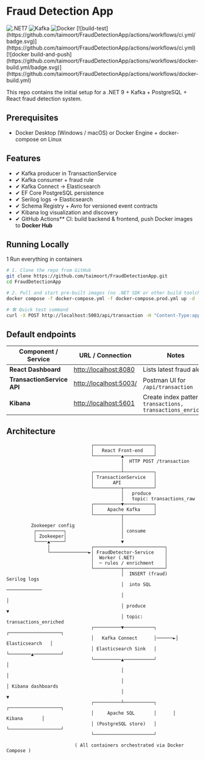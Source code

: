 # Fraud Detection App

<img alt=".NET7" src="https://img.shields.io/badge/.NET-7.0-green"/>
<img alt="Kafka" src="https://img.shields.io/badge/Kafka-3.3-blue"/> 
<img alt="Docker" src="https://img.shields.io/badge/Docker-ready-lightblue"/> 
[![build-test](https://github.com/taimoort/FraudDetectionApp/actions/workflows/ci.yml/badge.svg)](https://github.com/taimoort/FraudDetectionApp/actions/workflows/ci.yml)
[![docker build-and-push](https://github.com/taimoort/FraudDetectionApp/actions/workflows/docker-build.yml/badge.svg)](https://github.com/taimoort/FraudDetectionApp/actions/workflows/docker-build.yml)

This repo contains the initial setup for a .NET 9 + Kafka + PostgreSQL + React fraud detection system.

## Prerequisites

- Docker Desktop (Windows / macOS) or Docker Engine + docker-compose on Linux 

## Features

- ✔ Kafka producer in TransactionService
- ✔ Kafka consumer + fraud rule
- ✔ Kafka Connect → Elasticsearch
- ✔ EF Core PostgreSQL persistence
- ✔ Serilog logs → Elasticsearch
- ✔ Schema Registry + Avro for versioned event contracts
- ✔ Kibana log visualization and discovery
- ✔ GitHub Actions** CI: build backend & frontend, push Docker images to **Docker Hub**

## Running Locally

1  Run everything in containers

   ```bash
   # 1. Clone the repo from GitHub
   git clone https://github.com/taimoort/FraudDetectionApp.git
   cd FraudDetectionApp

   # 2. Pull and start pre-built images (no .NET SDK or other build toolchain required)
   docker compose -f docker-compose.yml -f docker-compose.prod.yml up -d --build

   # 🛠 Quick test command
   curl -X POST http://localhost:5003/api/transaction -H "Content-Type:application/json" -d '{ "transactionId":"a1b2c3d4-e5f6-1234-abcd-1234567890ab","amount":15000,"timestamp":"2025-06-18T17:07:00Z"}' 
   ``` 
## Default endpoints

| Component / Service           | URL / Connection                                   | Notes                                                     |
|-------------------------------|----------------------------------------------------|-----------------------------------------------------------|
| **React Dashboard**           | <http://localhost:8080>                            | Lists latest fraud alerts                                 |
| **TransactionService API**    | <http://localhost:5003/>                           | Postman UI for `/api/transaction`                         |
| **Kibana**                    | <http://localhost:5601>                            | Create index pattern `transactions, transactions_enriched`|

## Architecture

                                   ┌──────────────────────┐
                                   │   React Front-end    │
                                   └──────────▲───────────┘
                                              │  HTTP POST /transaction
                                              │
                                   ┌──────────┴───────────┐
                                   │ TransactionService   │
                                   │       API            │
                                   └──────────┬───────────┘
                                              │   produce
                                              │   topic: transactions_raw
                                   ┌──────────▼───────────┐
                                   │     Apache Kafka     │
                                   └──────────┬───────────┘
                                              │
             Zookeeper config                 │
              ┌──────────┐                    │ consume
              │ Zookeeper│                    │
              └────▲─────┘                    ▼
                   │               ┌──────────────────────────┐
                   └──────────────►│ FraudDetector-Service    │
                                   │  Worker (.NET)           │
                                   │  ─ rules / enrichment    │
                                   └──────────┬───────────────┘
                                              │  INSERT (fraud)           Serilog logs
                                              │  into SQL                 ─────────────
                                              │                           │
                                              │ produce                   ▼
                                              │ topic: transactions_enriched
                                   ┌──────────▼───────────┐       ┌───────────────────┐
                                   │   Kafka Connect      │──────►│   Elasticsearch   │
                                   │ Elasticsearch Sink   │       └────────▲──────────┘
                                   └──────────▲───────────┘                │
                                              │                            │
                                              │                            │ Kibana dashboards
                                              │                            ▼
                                   ┌──────────┴───────────┐      ┌───────────────────┐
                                   │     Apache SQL       │      │      Kibana       │
                                   │ (PostgreSQL store)   │      └───────────────────┘
                                   └──────────────────────┘

                             ( All containers orchestrated via Docker Compose )